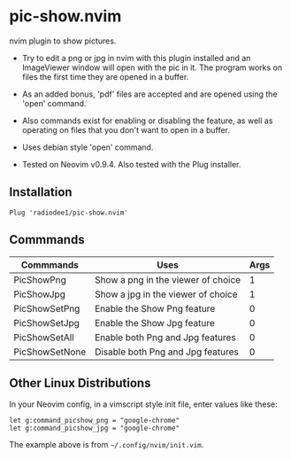 # pic-show.nvim

nvim plugin to show pictures.

* Try to edit a png or jpg in nvim with this plugin installed and an ImageViewer window will open with the pic in it. The program works on files the first time they are opened in a buffer.

* As an added bonus, 'pdf' files are accepted and are opened using the 'open' command.

* Also commands exist for enabling or disabling the feature, as well as operating on files that you don't want to open in a buffer.

* Uses debian style 'open' command.

* Tested on Neovim v0.9.4. Also tested with the Plug installer.

## Installation

```
Plug 'radiodee1/pic-show.nvim'
```

## Commmands

| Commmands | Uses | Args |
|---|---|---|
| PicShowPng | Show a png in the viewer of choice | 1 |
| PicShowJpg | Show a jpg in the viewer of choice | 1 |
| PicShowSetPng | Enable the Show Png feature | 0 |
| PicShowSetJpg | Enable the Show Jpg feature | 0 |
| PicShowSetAll | Enable both Png and Jpg features | 0 |
| PicShowSetNone | Disable both Png and Jpg features | 0 |

## Other Linux Distributions

In your Neovim config, in a vimscript style init file, enter values like these:

```
let g:command_picshow_png = "google-chrome"
let g:command_picshow_jpg = "google-chrome"
```

The example above is from `~/.config/nvim/init.vim`.
